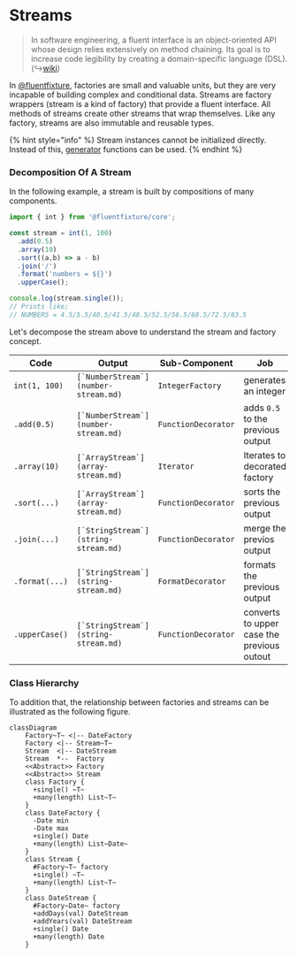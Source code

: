 # Streams

> In software engineering, a fluent interface is an object-oriented API whose design relies extensively on method chaining. Its goal is to increase code legibility by creating a domain-specific language (DSL). (↪[wiki](https://en.wikipedia.org/wiki/Fluent\_interface))

In [@fluentfixture](../../../), factories are small and valuable units, but they are very incapable of building complex and conditional data. Streams are factory wrappers (stream is a kind of factory) that provide a fluent interface. All methods of streams create other streams that wrap themselves. Like any factory, streams are also immutable and reusable types.

{% hint style="info" %}
Stream instances cannot be initialized directly. Instead of this, [generator](../generators.md) functions can be used.
{% endhint %}

### Decomposition Of A Stream

In the following example, a stream is built by compositions of many components.&#x20;

```typescript
import { int } from '@fluentfixture/core';

const stream = int(1, 100)
  .add(0.5)
  .array(10)
  .sort((a,b) => a - b)
  .join('/')
  .format('numbers = ${}')
  .upperCase();

console.log(stream.single());
// Prints like;
// NUMBERS = 4.5/5.5/40.5/41.5/48.5/52.5/56.5/68.5/72.5/83.5
```

Let's decompose the stream above to understand the stream and factory concept.

| Code           | Output                                 | Sub-Component       | Job                                        |
| -------------- | -------------------------------------- | ------------------- | ------------------------------------------ |
| `int(1, 100)`  | ``[`NumberStream`](number-stream.md)`` | `IntegerFactory`    | generates an integer                       |
| `.add(0.5)`    | ``[`NumberStream`](number-stream.md)`` | `FunctionDecorator` | adds `0.5` to the previous output          |
| `.array(10)`   | ``[`ArrayStream`](array-stream.md)``   | `Iterator`          | Iterates to decorated factory              |
| `.sort(...)`   | ``[`ArrayStream`](array-stream.md)``   | `FunctionDecorator` | sorts the previous output                  |
| `.join(...)`   | ``[`StringStream`](string-stream.md)`` | `FunctionDecorator` | merge the previos output                   |
| `.format(...)` | ``[`StringStream`](string-stream.md)`` | `FormatDecorator`   | formats the previous output                |
| `.upperCase()` | ``[`StringStream`](string-stream.md)`` | `FunctionDecorator` | converts to upper case the previous outout |

### Class Hierarchy

To addition that, the relationship between factories and streams can be illustrated as the following figure.

```mermaid
classDiagram
    Factory~T~ <|-- DateFactory
    Factory <|-- Stream~T~
    Stream  <|-- DateStream
    Stream  *--  Factory
    <<Abstract>> Factory
    <<Abstract>> Stream
    class Factory {
      +single() ~T~
      +many(length) List~T~
    }
    class DateFactory {
      -Date min
      -Date max
      +single() Date
      +many(length) List~Date~
    }
    class Stream {
      #Factory~T~ factory
      +single() ~T~
      +many(length) List~T~
    }
    class DateStream {
      #Factory~Date~ factory
      +addDays(val) DateStream
      +addYears(val) DateStream
      +single() Date
      +many(length) Date
    }
```
